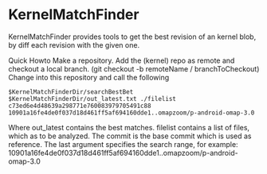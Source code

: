 KernelMatchFinder
=================

KernelMatchFinder provides tools to get the best revision of an kernel blob, by diff each revision with the given one.

Quick Howto
Make a repository.
Add the (kernel) repo as remote and checkout a local branch. (git checkout -b remoteName / branchToCheckout)
Change into this repository and call the following
```
$KernelMatchFinderDir/searchBestBet $KernelMatchFinderDir/out_latest.txt ./filelist c73ed6e4d48639a298771e760083979705491c88 10901a16fe4de0f037d18d461ff5af694160dde1..omapzoom/p-android-omap-3.0 
```

Where
out_latest contains the best matches.
filelist contains a list of files, which as to be analyzed.
The commit is the base commit which is used as reference.
The last argument specifies the search range, for example: 10901a16fe4de0f037d18d461ff5af694160dde1..omapzoom/p-android-omap-3.0
